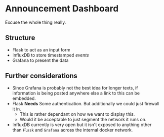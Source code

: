 # Announcement Dashboard

Excuse the whole thing really.

## Structure

- Flask to act as an input form
- InfluxDB to store timestamped *events*
- Grafana to present the data

## Further considerations

- Since Grafana is probably not the best idea for longer texts, if information is being posted anywhere else a link to this can be embedded.
- Flask **Needs** Some authentication. But additionally we could just firewall it in.
    - This is rather dependant on how we want to display this.
    - Would it be acceptable to just segment the network it runs on.
- InfluxDB currently is very open but it isn't exposed to anything other than ```Flask``` and ```Grafana``` across the internal docker network.